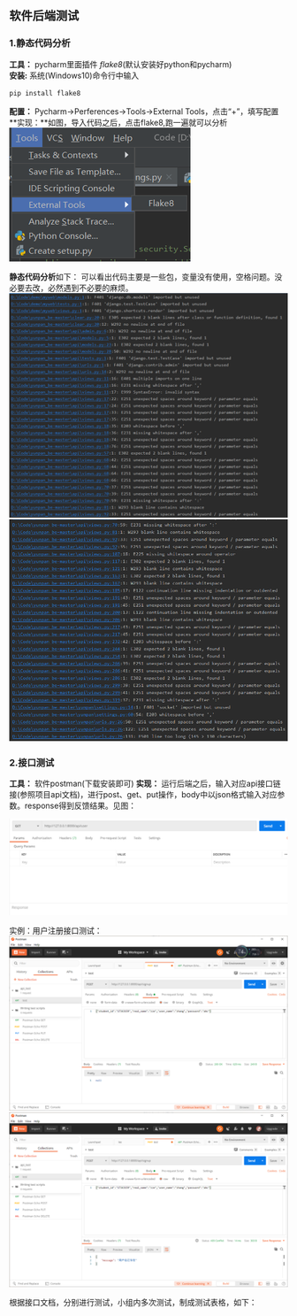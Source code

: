 ## 软件后端测试
### 1.静态代码分析
**工具：**  pycharm里面插件 *flake8*(默认安装好python和pycharm)<br>
**安装:**  系统(Windows10)命令行中输入
~~~java
pip install flake8
~~~
**配置：** Pycharm->Perferences->Tools->External Tools，点击“+”，填写配置<br>
**实现：**如图，导入代码之后，点击flake8,跑一遍就可以分析
![](pic/1.png)

**静态代码分析**如下：
可以看出代码主要是一些包，变量没有使用，空格问题。没必要去改，必然遇到不必要的麻烦。
![](pic/2.png)
![](pic/3.png)

### 2.接口测试
**工具：**  软件postman(下载安装即可)
**实现：**  运行后端之后，输入对应api接口链接(参照项目api文档)，进行post、get、put操作，body中以json格式输入对应参数。response得到反馈结果。见图：

![](pic/4.png)

实例：用户注册接口测试：
![](pic/5.png)
![](pic/6.png)

根据接口文档，分别进行测试，小组内多次测试，制成测试表格，如下：
